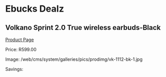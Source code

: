 
# Ebucks Dealz
## Volkano Sprint 2.0 True wireless earbuds-Black
[Product Page](https://www.ebucks.com/web/shop/productSelected.do?prodId=1196617022&catId=714972256)

Price: R599.00

Image: /web/cms/system/galleries/pics/prodimg/vk-1112-bk-1.jpg

Savings: 


	